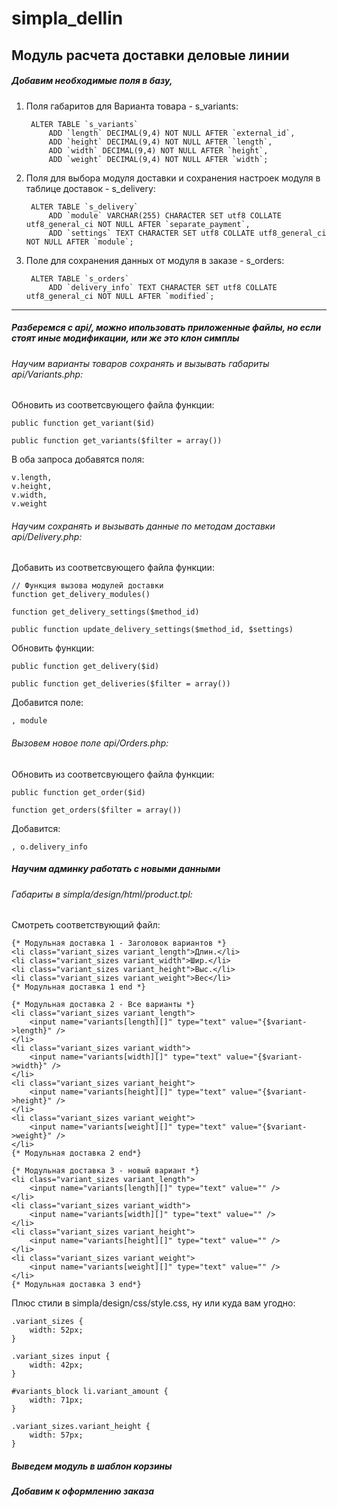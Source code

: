 # simpla_dellin
## Модуль расчета доставки деловые линии


##### Добавим необходимые поля в базу,


1. Поля габаритов для Варианта товара - s_variants:

        ALTER TABLE `s_variants`
            ADD `length` DECIMAL(9,4) NOT NULL AFTER `external_id`,
            ADD `height` DECIMAL(9,4) NOT NULL AFTER `length`,
            ADD `width` DECIMAL(9,4) NOT NULL AFTER `height`,
            ADD `weight` DECIMAL(9,4) NOT NULL AFTER `width`;

2. Поля для выбора модуля доставки и сохранения настроек модуля в таблице доставок - s_delivery:

        ALTER TABLE `s_delivery`
            ADD `module` VARCHAR(255) CHARACTER SET utf8 COLLATE utf8_general_ci NOT NULL AFTER `separate_payment`,
            ADD `settings` TEXT CHARACTER SET utf8 COLLATE utf8_general_ci NOT NULL AFTER `module`;

3. Поле для сохранения данных от модуля в заказе - s_orders:

        ALTER TABLE `s_orders`
            ADD `delivery_info` TEXT CHARACTER SET utf8 COLLATE utf8_general_ci NOT NULL AFTER `modified`;

---

##### Разберемся с api/, можно ипользовать приложенные файлы, но если стоят иные модификации, или же это клон симплы

###### Научим варианты товаров сохранять и вызывать габариты api/Variants.php:

Обновить из соответсвующего файла функции:

    public function get_variant($id)

    public function get_variants($filter = array())

В оба запроса добавятся поля:

    v.length,
    v.height,
    v.width,
    v.weight


###### Научим сохранять и вызывать данные по методам доставки api/Delivery.php:

Добавить из соответсвующего файла функции:

    // Функция вызова модулей доставки
	function get_delivery_modules()

	function get_delivery_settings($method_id)

	public function update_delivery_settings($method_id, $settings)

Обновить функции:

    public function get_delivery($id)

    public function get_deliveries($filter = array())

Добавится поле:

    , module


###### Вызовем новое поле api/Orders.php:

Обновить из соответсвующего файла функции:

    public function get_order($id)

    function get_orders($filter = array())

Добавится:

    , o.delivery_info


##### Научим админку работать с новыми данными

###### Габариты в simpla/design/html/product.tpl:

Смотреть соответствующий файл:

    {* Модульная доставка 1 - Заголовок вариантов *}
    <li class="variant_sizes variant_length">Длин.</li>
    <li class="variant_sizes variant_width">Шир.</li>
    <li class="variant_sizes variant_height">Выс.</li>
    <li class="variant_sizes variant_weight">Вес</li>
    {* Модульная доставка 1 end *}

    {* Модульная доставка 2 - Все варианты *}
    <li class="variant_sizes variant_length">
        <input name="variants[length][]" type="text" value="{$variant->length}" />
    </li>
    <li class="variant_sizes variant_width">
        <input name="variants[width][]" type="text" value="{$variant->width}" />
    </li>
    <li class="variant_sizes variant_height">
        <input name="variants[height][]" type="text" value="{$variant->height}" />
    </li>
    <li class="variant_sizes variant_weight">
        <input name="variants[weight][]" type="text" value="{$variant->weight}" />
    </li>
    {* Модульная доставка 2 end*}

    {* Модульная доставка 3 - новый вариант *}
    <li class="variant_sizes variant_length">
        <input name="variants[length][]" type="text" value="" />
    </li>
    <li class="variant_sizes variant_width">
        <input name="variants[width][]" type="text" value="" />
    </li>
    <li class="variant_sizes variant_height">
        <input name="variants[height][]" type="text" value="" />
    </li>
    <li class="variant_sizes variant_weight">
        <input name="variants[weight][]" type="text" value="" />
    </li>
    {* Модульная доставка 3 end*}

Плюс стили в simpla/design/css/style.css, ну или куда вам угодно:

    .variant_sizes {
        width: 52px;
    }

    .variant_sizes input {
        width: 42px;
    }

    #variants_block li.variant_amount {
        width: 71px;
    }

    .variant_sizes.variant_height {
        width: 57px;
    }

##### Выведем модуль в шаблон корзины

##### Добавим к оформлению заказа
